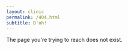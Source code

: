 ```yaml
---
layout: clinic
permalink: /404.html
subtitle: D'oh!
---
```


The page you're trying to reach does not exist.
